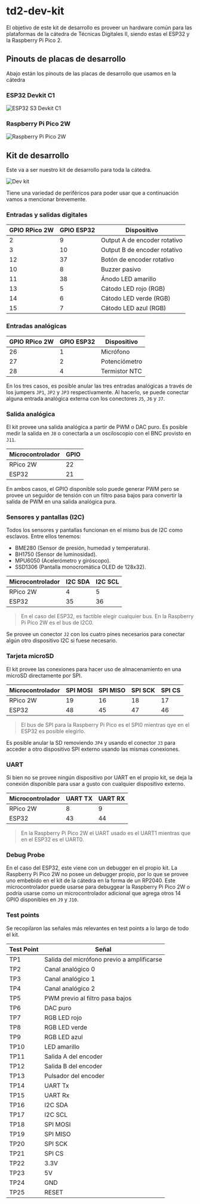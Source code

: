 # td2-dev-kit

El objetivo de este kit de desarrollo es proveer un hardware común para las plataformas de la cátedra de Técnicas Digitales II, siendo estas el ESP32 y la Raspberry Pi Pico 2.

## Pinouts de placas de desarrollo

Abajo están los pinouts de las placas de desarrollo que usamos en la cátedra

### ESP32 Devkit C1

![ESP32 S3 Devkit C1](assets/esp32-s3-devkitc-1.jpg)

### Raspberry Pi Pico 2W

![Raspberry Pi Pico 2W](assets/pico2w-pinout.svg)

## Kit de desarrollo

Este va a ser nuestro kit de desarrollo para toda la cátedra.

![Dev kit](assets/devkit3d.png)

Tiene una variedad de periféricos para poder usar que a continuación vamos a mencionar brevemente.

### Entradas y salidas digitales

| GPIO RPico 2W | GPIO ESP32 | Dispositivo |
| --- | --- | --- |
| 2 | 9 | Output A de encoder rotativo |
| 3 | 10 | Output B de encoder rotativo |
| 12 | 37 | Botón de encoder rotativo |
| 10 | 8 | Buzzer pasivo |
| 11 | 38 | Ánodo LED amarillo |
| 13 | 5 | Cátodo LED rojo (RGB) |
| 14 | 6 | Cátodo LED verde (RGB) |
| 15 | 7 | Cátodo LED azul (RGB) | 

### Entradas analógicas

| GPIO RPico 2W | GPIO ESP32 | Dispositivo |
| --- | --- | --- |
| 26 | 1 | Micrófono |
| 27 | 2 | Potenciómetro |
| 28 | 4 | Termistor NTC |

En los tres casos, es posible anular las tres entradas analógicas a través de los jumpers `JP1`, `JP2` y `JP3` respectivamente. Al hacerlo, se puede conectar alguna entrada analógica externa con los conectores `J5`, `J6` y `J7`.

### Salida analógica

El kit provee una salida analógica a partir de PWM o DAC puro. Es posible medir la salida en `J8` o conectarla a un osciloscopio con el BNC provisto en `J11`.

| Microcontrolador | GPIO |
| --- | --- |
| RPico 2W | 22 |
| ESP32 | 21 |

En ambos casos, el GPIO disponible solo puede generar PWM pero se provee un seguidor de tensión con un filtro pasa bajos para convertir la salida de PWM en una salida analógica pura.

### Sensores y pantallas (I2C)

Todos los sensores y pantallas funcionan en el mismo bus de I2C como esclavos. Entre ellos tenemos:

* BME280 (Sensor de presión, humedad y temperatura).
* BH1750 (Sensor de luminosidad).
* MPU6050 (Acelerómetro y giróscopo).
* SSD1306 (Pantalla monocromática OLED de 128x32).

| Microcontrolador | I2C SDA | I2C SCL |
| --- | --- | --- |
| RPico 2W | 4 | 5 |
| ESP32 | 35 | 36 |

> En el caso del ESP32, es factible elegir cualquier bus. En la Raspberry Pi Pico 2W es el bus de I2C0.

Se provee un conector `J2` con los cuatro pines necesarios para conectar algún otro dispositivo I2C si fuese necesario.

### Tarjeta microSD

El kit provee las conexiones para hacer uso de almacenamiento en una microSD directamente por SPI.

| Microcontrolador | SPI MOSI | SPI MISO | SPI SCK | SPI CS |
| --- | --- | --- | --- | --- |
| RPico 2W | 19 | 16 | 18 | 17 |
| ESP32 | 48 | 45 | 47 | 46 |

> El bus de SPI para la Raspberry Pi Pico es el SPI0 mientras qye en el ESP32 es posible elegirlo.

Es posible anular la SD removiendo `JP4` y usando el conector `J3` para acceder a otro dispositivo SPI externo usando las mismas conexiones.

### UART

Si bien no se provee ningún dispositivo por UART en el propio kit, se deja la conexión disponible para usar a gusto con cualquier dispositivo externo.

| Microcontrolador | UART TX | UART RX |
| --- | --- | --- |
| RPico 2W | 8 | 9 |
| ESP32 | 43 | 44 |

> En la Raspberry Pi Pico 2W el UART usado es el UART1 mientras que en el ESP32 es el UART0.

### Debug Probe

En el caso del ESP32, este viene con un debugger en el propio kit. La Raspberry Pi Pico 2W no posee un debugger propio, por lo que se provee uno embebido en el kit de la cátedra en la forma de un RP2040. Este microcontrolador puede usarse para debuggear la Raspberry Pi Pico 2W o podría usarse como un microcontrolador adicional que agrega otros 14 GPIO disponibles en `J9` y `J10`.

### Test points

Se recopilaron las señales más relevantes en test points a lo largo de todo el kit.

| Test Point | Señal |
| --- | --- |
| TP1 | Salida del micrófono previo a amplificarse |
| TP2 | Canal analógico 0 |
| TP3 | Canal analógico 1 |
| TP4 | Canal analógico 2 |
| TP5 | PWM previo al filtro pasa bajos |
| TP6 | DAC puro |
| TP7 | RGB LED rojo |
| TP8 | RGB LED verde |
| TP9 | RGB LED azul |
| TP10 | LED amarillo |
| TP11 | Salida A del encoder |
| TP12 | Salida B del encoder |
| TP13 | Pulsador del encoder |
| TP14 | UART Tx |
| TP15 | UART Rx |
| TP16 | I2C SDA |
| TP17 | I2C SCL |
| TP18 | SPI MOSI |
| TP19 | SPI MISO |
| TP20 | SPI SCK |
| TP21 | SPI CS |
| TP22 | 3.3V |
| TP23 | 5V |
| TP24 | GND |
| TP25 | RESET |